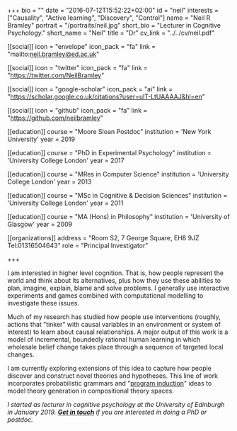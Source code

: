 +++
bio = ""
date = "2016-07-12T15:52:22+02:00"
id = "neil"
interests = ["Causality", "Active learning", "Discovery", "Control"]
name = "Neil R Bramley"
portrait = "/portraits/neil.jpg"
short_bio = "Lecturer in Cognitive Psychology."
short_name = "Neil"
title = "Dr"
cv_link = "../../cv/neil.pdf"

[[social]]
    icon = "envelope"
    icon_pack = "fa"
    link = "mailto:neil.bramley@ed.ac.uk"

[[social]]
    icon = "twitter"
    icon_pack = "fa"
    link = "https://twitter.com/NeilBramley"

[[social]]
    icon = "google-scholar"
    icon_pack = "ai"
    link = "https://scholar.google.co.uk/citations?user=ulT-LtUAAAAJ&hl=en"

[[social]]
    icon = "github"
    icon_pack = "fa"
    link = "https://github.com/neilbramley"


[[education]]
    course = "Moore Sloan Postdoc"
    institution = 'New York University'
    year = 2019

[[education]]
    course = "PhD in Experimental Psychology"
    institution = 'University College London'
    year = 2017

[[education]]
    course = "MRes in Computer Science"
    institution = 'University College London'
    year = 2013

[[education]]
    course = "MSc in Cognitive & Decision Sciences"
    institution = 'University College London'
    year = 2011

[[education]]
    course = "MA (Hons) in Philosophy"
    institution = 'University of Glasgow'
    year = 2009   

[[organizations]]
    address = "Room S2, 7 George Square, EH8 9JZ Tel:01316504643"
    role = "Principal Investigator"


+++

<!-- I am a cognitive scientist and Moore-Sloan post-doctoral associate in Todd Gureckis' computation and cognition lab and the Centre for Data Science at New York University.  -->


I am interested in higher level cognition.  That is, how people represent the world and think about its alternatives, plus how they use these abilities to plan, imagine, explain, blame and solve problems.  I generally use interactive experiments and games combined with computational modelling to investigate these issues.

Much of my research has studied how people use interventions (roughly, actions that "tinker" with causal variables in an environment or system of interest) to learn about causal relationships.  A major output of this work is a model of incremental, boundedly rational human learning in which wholesale belief change takes place through a sequence of targeted local changes.

I am currently exploring extensions of this idea to capture how people discover and construct novel theories and hypotheses.  This line of work incorporates probabilistic grammars and "[program induction](https://programinduction.github.io)" ideas to model theory generation in compositional theory spaces.

*I started as lecturer in cognitive psychology at the University of Edinburgh in January 2019.* [**_Get in touch_**](mailto:neil.bramley@ed.ac.uk) *if you are interested in doing a PhD or postdoc.*
<!-- You can write $\LaTeX$ and *Markdown* here. -->

<!-- # Minyae adgnoscitque fugiebat parentis ausum superos huius -->

<!-- ## Ait erili meruisse iactatis omnibus erat -->

<!-- Lorem markdownum natis, ipsi ipsi aut relictus saxo comitantibus aegro amori
verba fugisse **mira mortisque leones**! Prior sui liquidissimus leve
properandum totidem studio, refert *magno*, me quibus. Sternitur discordia
summaque, si deus in undam et vulnere dirusque est felices pallam miserere
curvamine comites. Tegumenque decipit suis, poscitur una dea sumus adnuerant,
gerebat est edam plura. Armigerae Cyllenius freti vaga adeunda, rura undas,
equarum ubi non laetoque pice.

> Ultusque saltem crimine palluit virgineos deum nec pectusque oculis [que quos
> lactea](http://habenas.com/.php) quae? Animus feriendus ductae! *Theron* sua
> amans, est nulla cadavera, aquarum servavit quoque missus, hac texit videre,
> valuere est erant? -->

